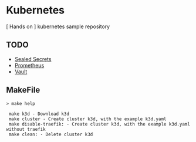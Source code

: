 # Kubernetes 
[ Hands on ] kubernetes sample repository


## TODO
* [Sealed Secrets](sealed-secrets/README.md)
* [Prometheus](prometheus/README.md)
* [Vault](vault/README.md)

## MakeFile
```
> make help 

 make k3d - Download k3d
 make cluster - Create cluster k3d, with the example k3d.yaml
 make disable-traefik: - Create cluster k3d, with the example k3d.yaml without traefik
 make clean: - Delete cluster k3d
```